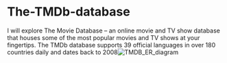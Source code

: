 # The-TMDb-database
I will explore The Movie Database – an online movie and TV show database that houses some of the most popular movies and TV shows at your fingertips. The TMDb database supports 39 official languages in over 180 countries daily and dates back to 2008![TMDB_ER_diagram](https://github.com/user-attachments/assets/d578279e-2bea-4aee-b387-4ff049e5a8df)
